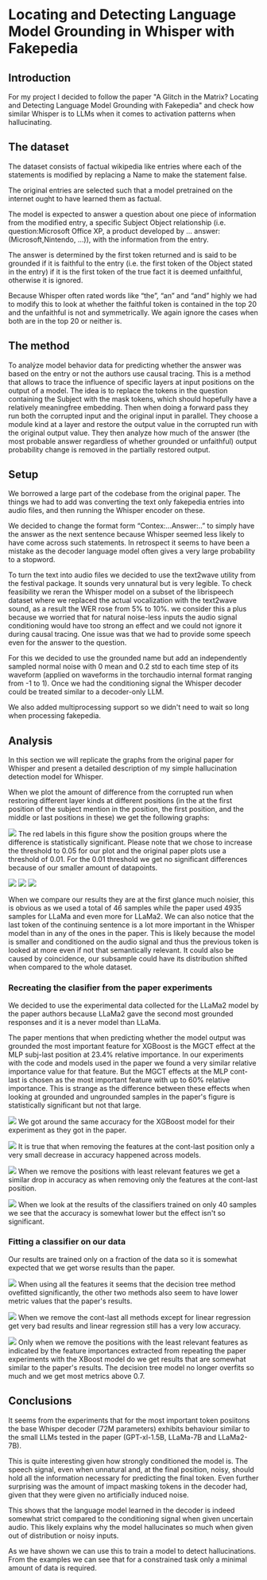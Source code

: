 # Locating and Detecting Language Model Grounding in Whisper with Fakepedia


## Introduction
For my project I decided to follow the paper "A Glitch in the Matrix?  Locating and Detecting Language Model Grounding with Fakepedia" and check how similar Whisper is to LLMs when it comes to activation patterns when hallucinating.


## The dataset
The dataset consists of factual wikipedia like entries where each of the statements is modified by replacing a Name to make the statement false. 


The original entries are selected such that a model pretrained on the internet ought to have learned them as factual. 


The model is expected to answer a question about one piece of information from the modified entry, a specific Subject Object relationship (i.e. question:Microsoft Office XP, a product developed by ... answer:(Microsoft,Nintendo, ...)), with the information from the entry. 


The answer is determined by the first token returned and is said to be grounded if it is faithful to the entry (i.e. the first token of the Object stated in the entry) if it is the first token of the true fact it is deemed unfaithful, otherwise it is ignored.


Because Whisper often rated words like “the”, “an” and “and” highly we had to modify this to look at whether the faithful token is contained in the top 20 and the unfaithful is not and symmetrically. We again ignore the cases when both are in the top 20 or neither is.


## The method
To analýze model behavior data for predicting whether the answer was based on the entry or not the authors use causal tracing. This is a method that allows to trace the influence of specific layers at input positions on the output of a model. The idea is to replace the tokens in the question containing the Subject with the mask tokens, which should hopefully have a relatively meaningfree embedding. Then when doing a forward pass they run both the corrupted input and the original input in parallel. They choose a module kind at a layer and restore the output value in the corrupted run with the original output value. They then analyze how much of the answer (the most probable answer regardless of whether grounded or unfaithful) output probability change is removed in the partially restored output.


## Setup
We borrowed a large part of the codebase from the original paper. The things we had to add was converting the text only fakepedia entries into audio files, and then running the Whisper encoder on these.

We decided to change the format form “Contex:...Answer:..” to simply have the answer as the next sentence because Whisper seemed less likely to have come across such statements. In retrospect it seems to have been a mistake as the decoder language model often gives a very large probability to a stopword.


To turn the text into audio files we decided to use the text2wave utility from the festival package. It sounds very unnatural but is very legible. To check feasibility we reran the Whisper model on a subset of the librispeech dataset where we replaced the actual vocalization with the text2wave sound, as a result the WER rose from 5% to 10%. we consider this a plus because we worried that for natural noise-less inputs the audio signal conditioning would have too strong an effect and we could not ignore it during causal tracing. One issue was that we had to provide some speech even for the answer to the question.


For this we decided to use the grounded name but add an independently sampled normal noise with 0 mean and 0.2 std to each time step of its waveform (applied on waveforms in the torchaudio internal format ranging from -1 to 1). Once we had the conditioning signal the Whisper decoder could be treated similar to a decoder-only LLM.


We also added multiprocessing support so we didn't need to wait so long when processing fakepedia.


## Analysis
In this section we will replicate the graphs from the original paper for Whisper and present a detailed description of my simple hallucination detection model for Whisper.

When we plot the amount of difference from the corrupted run when restoring different layer kinds at different positions (in the at the first position of the subject mention in the position, the first position, and the middle or last positions in these) we get the following graphs:

![](plots/simple/Whisper_grounded=12_ungrounded=34.pdf.png)
The red labels in this figure show the position groups where the difference is statistically significant. Please note that we chose to increase the threshold to 0.05 for our plot and the original paper plots use a threshold of 0.01. For the 0.01 threshold we get no significant differences because of our smaller amount of datapoints.

![](paper/llama_grounded=4277_ungrounded=658.pdf.png)
![](paper/llama2_grounded=3586_ungrounded=1781.pdf.png)
![](paper/gpt2_grounded=2241_ungrounded=2630.pdf.png)

When we compare our results they are at the first glance much noisier, this is obvious as we used a total of 46 samples while the paper used 4935 samples for LLaMa and even more for LLaMa2. We can also notice that the last token of the continuing sentence is a lot more important in the Whisper model than in any of the ones in the paper. This is likely because the model is smaller and conditioned on the audio signal and thus the previous token is looked at more even if not that semantically relevant. It could also be caused by coincidence, our subsample could have its distribution shifted when compared to the whole dataset.

### Recreating the clasifier from the paper experiments
We decided to use the experimental data collected for the LLaMa2 model by the paper authors because LLaMa2 gave the second most grounded responses and it is a never model than LLaMa. 

The paper mentions that when predicting whether the model output was grounded the most important feature for XGBoost is the MGCT effect at the MLP subj-last position at 23.4% relative importance. In our experiments with the code and models used in the paper we found a very similar relative importance value for that feature. But the MGCT effects at the MLP cont-last is chosen as the most important feature with up to 60% relative importance. This is strange as the difference between these effects when looking at grounded and ungrounded samples in the paper's figure is statistically significant but not that large. 

![](paper/all/all_metrics_comparison.png)
We got around the same accuracy for the XGBoost model for their experiment as they got in the paper.

![](paper/cont-last_removed/all_metrics_comparison.png)
It is true that when removing the features at the cont-last position only a very small decrease in accuracy happened across models.


![](paper/least_relevant_removed/all_metrics_comparison.png)
When we remove the positions with least relevant features we get a similar drop in accuracy as when removing only the features at the cont-last position.

![](paper/40samples/all_metrics_comparison.png)
When we look at the results of the classifiers trained on only 40 samples we see that the accuracy is somewhat lower but the effect isn't so significant.

### Fitting a classifier on our data
Our results are trained only on a fraction of the data so it is somewhat expected that we get worse results than the paper.

![](plots/all/all_metrics_comparison.png)
When using all the features it seems that the decision tree method ovefitted significantly, the other two methods also seem to have lower metric values that the paper's results.

![](plots/cont-last_removed/all_metrics_comparison.png)
When we remove the cont-last all methods except for linear regression get very bad results and linear regression still has a very low accuracy.

![](plots/least_relevant_removed/all_metrics_comparison.png)
Only when we remove the positions with the least relevant features as indicated by the feature importances extracted from repeating the paper experiments with the XBoost model do we get results that are somewhat similar to the paper's results. The decision tree model no longer overfits so much and we get most metrics above 0.7.

## Conclusions
It seems from the experiments that for the most important token posiitons the base Whisper decoder (72M parameters) exhibits behaviour similar to the small LLMs tested in the paper (GPT-xl-1.5B, LLaMa-7B and LLaMa2-7B).

This is quite interesting given how strongly conditioned the model is. The speech signal, even when unnatural and, at the final position, noisy, should hold all the information necessary for predicting the final token. Even further surprising was the amount of impact masking tokens in the decoder had, given that they were given no artificially induced noise.

This shows that the language model learned in the decoder is indeed somewhat strict compared to the conditioning signal when given uncertain audio. This likely explains why the model hallucinates so much when given out of distribution or noisy inputs.

As we have shown we can use this to train a model to detect hallucinations. From the examples we can see that for a constrained task only a minimal amount of data is required.